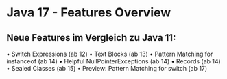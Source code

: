 
# Java 17 - Features Overview
## Neue Features im Vergleich zu Java 11:

• Switch Expressions (ab 12)
• Text Blocks (ab 13)
• Pattern Matching for instanceof (ab 14)
• Helpful NullPointerExceptions (ab 14)
• Records (ab 14)
• Sealed Classes (ab 15)
• Preview: Pattern Matching for switch (ab 17)